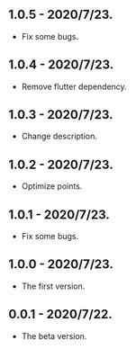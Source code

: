 ## 1.0.5 - 2020/7/23.

* Fix some bugs.

## 1.0.4 - 2020/7/23.

* Remove flutter dependency.

## 1.0.3 - 2020/7/23.

* Change description.

## 1.0.2 - 2020/7/23.

* Optimize points.

## 1.0.1 - 2020/7/23.

* Fix some bugs.

## 1.0.0 - 2020/7/23.

* The first version.

## 0.0.1 - 2020/7/22.

* The beta version.
